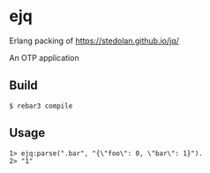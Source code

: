 ejq
=====
Erlang packing of https://stedolan.github.io/jq/

An OTP application

Build
-----

    $ rebar3 compile

Usage
-----

    1> ejq:parse(".bar", "{\"foo\": 0, \"bar\": 1}").
    2> "1"
